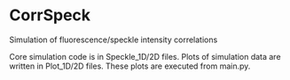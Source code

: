 # CorrSpeck
Simulation of fluorescence/speckle intensity correlations

Core simulation code is in Speckle_1D/2D files. Plots of simulation data are written in Plot_1D/2D files. These plots are executed from main.py.
